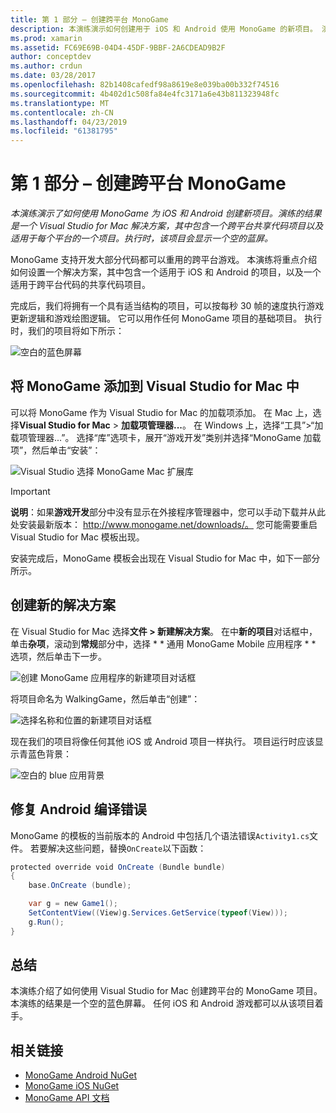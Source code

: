 ```yaml
---
title: 第 1 部分 – 创建跨平台 MonoGame
description: 本演练演示如何创建用于 iOS 和 Android 使用 MonoGame 的新项目。 演练的结果是一个 Visual Studio for Mac 解决方案，其中包含一个跨平台共享代码项目以及适用于每个平台的一个项目。 此项目将显示空蓝色屏幕时执行。
ms.prod: xamarin
ms.assetid: FC69E69B-04D4-45DF-9BBF-2A6CDEAD9B2F
author: conceptdev
ms.author: crdun
ms.date: 03/28/2017
ms.openlocfilehash: 82b1408cafedf98a8619e8e039ba00b332f74516
ms.sourcegitcommit: 4b402d1c508fa84e4fc3171a6e43b811323948fc
ms.translationtype: MT
ms.contentlocale: zh-CN
ms.lasthandoff: 04/23/2019
ms.locfileid: "61381795"
---
```

# <a name="part-1--creating-a-cross-platform-monogame"></a>第 1 部分 – 创建跨平台 MonoGame

_本演练演示了如何使用 MonoGame 为 iOS 和 Android 创建新项目。演练的结果是一个 Visual Studio for Mac 解决方案，其中包含一个跨平台共享代码项目以及适用于每个平台的一个项目。执行时，该项目会显示一个空的蓝屏。_

MonoGame 支持开发大部分代码都可以重用的跨平台游戏。 本演练将重点介绍如何设置一个解决方案，其中包含一个适用于 iOS 和 Android 的项目，以及一个适用于跨平台代码的共享代码项目。

完成后，我们将拥有一个具有适当结构的项目，可以按每秒 30 帧的速度执行游戏更新逻辑和游戏绘图逻辑。 它可以用作任何 MonoGame 项目的基础项目。 执行时，我们的项目将如下所示：

![空白的蓝色屏幕](part1-images/image1.png)

## <a name="adding-monogame-to-visual-studio-for-mac"></a>将 MonoGame 添加到 Visual Studio for Mac 中

可以将 MonoGame 作为 Visual Studio for Mac 的加载项添加。 在 Mac 上，选择**Visual Studio for Mac** > **加载项管理器...**。 在 Windows 上，选择“工具”>“加载项管理器...”。 选择“库”选项卡，展开“游戏开发”类别并选择“MonoGame 加载项”，然后单击“安装”：

![Visual Studio 选择 MonoGame Mac 扩展库](part1-images/image2.png)

> [!IMPORTANT]
> **说明**：如果**游戏开发**部分中没有显示在外接程序管理器中，您可以手动下载并从此处安装最新版本： http://www.monogame.net/downloads/。 您可能需要重启 Visual Studio for Mac 模板出现。

安装完成后，MonoGame 模板会出现在 Visual Studio for Mac 中，如下一部分所示。

## <a name="creating-a-new-solution"></a>创建新的解决方案

在 Visual Studio for Mac 选择**文件 > 新建解决方案**。 在中**新的项目**对话框中，单击**杂项**，滚动到**常规**部分中，选择 * * 通用 MonoGame Mobile 应用程序 * * 选项，然后单击下一步。

![创建 MonoGame 应用程序的新建项目对话框](part1-images/image3.png)

将项目命名为 WalkingGame，然后单击“创建”：

![选择名称和位置的新建项目对话框](part1-images/image4.png)

现在我们的项目将像任何其他 iOS 或 Android 项目一样执行。 项目运行时应该显示青蓝色背景：

![空白的 blue 应用背景](part1-images/image5.png)

## <a name="fixing-android-compile-errors"></a>修复 Android 编译错误

MonoGame 的模板的当前版本的 Android 中包括几个语法错误`Activity1.cs`文件。 若要解决这些问题，替换`OnCreate`以下函数：

```csharp
protected override void OnCreate (Bundle bundle)
{
    base.OnCreate (bundle);

    var g = new Game1();
    SetContentView((View)g.Services.GetService(typeof(View)));
    g.Run();
}
```

## <a name="summary"></a>总结

本演练介绍了如何使用 Visual Studio for Mac 创建跨平台的 MonoGame 项目。 本演练的结果是一个空的蓝色屏幕。 任何 iOS 和 Android 游戏都可以从该项目着手。

## <a name="related-links"></a>相关链接

- [MonoGame Android NuGet](https://www.nuget.org/packages/MonoGame.Framework.Android/)
- [MonoGame iOS NuGet](https://www.nuget.org/packages/MonoGame.Framework.iOS/)
- [MonoGame API 文档](http://www.monogame.net/documentation/?page=main)
